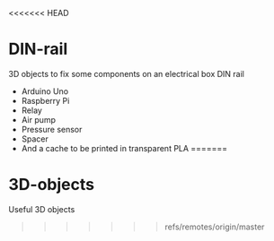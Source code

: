 <<<<<<< HEAD
# DIN-rail
3D objects to fix some components on an electrical box DIN rail  
* Arduino Uno
* Raspberry Pi
* Relay
* Air pump
* Pressure sensor
* Spacer
* And a cache to be printed in transparent PLA
=======
# 3D-objects
Useful 3D objects
>>>>>>> refs/remotes/origin/master
